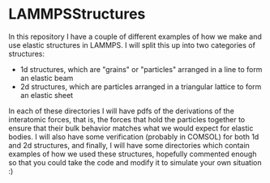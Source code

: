 # LAMMPSStructures

In this repository I have a couple of different examples of how we make and use elastic structures in LAMMPS. I will split this up into two categories of structures:

 - 1d structures, which are "grains" or "particles" arranged in a line to form an elastic beam
 - 2d structures, which are particles arranged in a triangular lattice to form an elastic sheet

In each of these directories I will have pdfs of the derivations of the interatomic forces, that is, the forces that hold the particles together to ensure that their bulk behavior matches what we would expect for elastic bodies. I will also have some verification (probably in COMSOL) for both 1d and 2d structures, and finally, I will have some directories which contain examples of how we used these structures, hopefully commented enough so that you could take the code and modify it to simulate your own situation :) 
